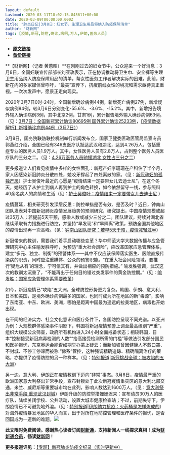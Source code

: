 ```yaml
---
layout: default
Lastmod: 2020-03-11T18:02:15.845611+00:00
date: 2020-03-09T00:00:00.000Z
title: "肺炎日记|3月8日：妇女节，生理卫生用品将纳入防疫保障清单"
author: "财新网"
tags: [疫情,新冠,防控,确诊,病例,万人,伊朗,医务人员]
---
```


* [**原文链接**](http://www.caixin.com/2020-03-09/101525662.html)
* [**备份链接**](http://archive.ph/UiXOJ)


**【财新网】（记者 黄蕙昭）**在刚刚过去的妇女节中，公众迎来一个好消息：3月8日，全国妇联宣传部部长刘亚玫表示，正在协调推动将卫生巾、安全裤等生理卫生用品纳入防疫保障用品的清单，帮女性医务工作者解决实际的困难。此前，财新在内的多家媒体曾呼吁，“最美”宣传下，抗疫前线女性的境况和需求亟待真正重视。一次次发声中，愿景正走向现实。

2020年3月7日0时-24时，全国新增确诊病例44例，新增死亡病例27例，新增疑似病例84例，较3月6日分别变化-55.6%、-3.6%、-15.2%。其中，新增报告境外输入确诊病例3例，其中北京2例，甘肃1例，累计报告境外输入确诊病例63例。（见：[3月7日：全国新冠累计确诊80695例 国外累计确诊25233例](http://china.caixin.com/2020-03-08/101525431.html)，[【疫情数据解析】新增确诊病例44例（3月7日）](http://database.caixin.com/2020-03-08/101525494.html)）

3月8日，国务院联防联控机制举行新闻发布会，国家卫健委医政医管局监察专员郭燕红介绍，全国已经有346支医疗队抵达武汉和湖北，达到4.26万人，包括重症专业的医务人员1.9万人。其中，女性医务人员有2.8万人，占到整个医务人员医疗队的三分之二。（见：[4.26万医务人员驰援湖北 女性占三分之二](http://china.caixin.com/2020-03-08/101525573.html)）

更多报道让人们看见疫情中多样的女性面孔：新冠产妇李珊珊在产科住了半个月，家人因感染新冠肺炎分散四处，她咬牙撑起了四处离散的家。（见：[新冠孕妇的孤独产房](http://china.caixin.com/2020-03-08/101525580.html)）护士吴俊叶最近的心愿是“疫情结束一定要带女儿去迪士尼”，在这个冬天，她经历了从护士到病人再到护士的角色转换，如今依然留守一线，参与照料40余名病人的病情和生活（见：[护士吴俊叶：疫情结束一定要带女儿去迪士尼](http://china.caixin.com/2020-03-08/101525568.html) ）

疫情蔓延，相关研究引发深层反思：防控举措是否有效、是否及时？近日，钟南山团队发表对中国新冠肺炎疫情发展趋势的预测研究，研究提出，中国疫情规模或超过35万人；若提前5天干预，感染人数或减少三分之二。团队建议，持续对湖北省继续采取有力措施进行防控，并坚持“早发现”和“早隔离”政策，预防全国其他地区的疫情出现再一次高峰。（见：[钟南山团队研究：若早5天干预，疫情减轻过半](http://www.caixin.com/2020-03-08/101525437.html)）

新冠带来的教训，需要我们着手启动哪些变革？华中师范大学大数据传播与应急管理研究中心主任喻发胜呼吁，为预防“重大社会风险”，应改革国家应急管理体系，建立“多元、独立、制衡”的预警体系——其中不仅应该保障落实医生、医院直报传染病的职责，同时应注重媒体、公众的预警职能。“在重大社会风险领域，要推行‘疑危从有’的理念，宁可信其有，并做出相应的预防措施。” 喻发胜强调，武汉这次的教训太沉重了，“不能再出于任何目的错过突发事件的黄金防控期。”（见：[喻发胜：国家应急管理体系需要改革](http://china.caixin.com/2020-03-08/101525483.html)）

如今，新冠疫情已“攻陷”五大洲，全球防控形势更为复杂。韩国、伊朗、意大利、日本和美国，是境外确诊病例最多的国家，也同时成为所在地区的新“毒源”，影响了东南亚、中东、欧洲、美洲，哪怕是距离中国最为遥远的拉美地区，病毒也开始出现。

在不同的经济实力、社会文化意识和医疗条件下，各国防控呈现不同光谱。以亚洲为例：大规模群体感染事件阴影下，韩国将新冠疫情预警上调至最高级别“严重”，组织大规模公众筛查，政府所有机构进入24小时全面戒备状态；相较韩国，日本“控制接受新冠病毒检测的人数”“抬高接受检测所需的门槛”等做法引发部分国民和医护担忧，东京奥运会能否如期举办蒙上疑云；而新加坡曾因健康人不戴口罩、不封城、不停工停课而被称 “佛系”管控，这种强调精确追踪、精确隔离治疗的策略，亦提供了疫情防控的另一种样本。（见：[特别报道|新冠挑战全球：被攻陷的五大洲](http://weekly.caixin.com/2020-03-07/101525162.html)）

另一边，意大利、伊朗正在疫情教训下迈向“非常”事态。3月8日，疫情最严重的欧洲国家意大利祭出非常手段，宣布封锁处于此次新冠疫情重灾区的意大利北部交通，米兰、威尼斯等重要城市均在此列，影响人数达到1600万人。（见：[意大利祭出非常手段 重现武汉封城](http://international.caixin.com/2020-03-08/101525489.html)）伊朗升级的防控举措姗姗迟来：宣布动员30万人的医疗队，陆续关闭学校、公共活动，设置大城市健康检查站；不过，前期失守下，伊朗疫情已不可避免地外溢。（见：[特别报道|伊朗勉力抗疫：火药桶是怎样炼成的](http://weekly.caixin.com/2020-03-07/101525169.html)）对海外疫情暴发地区的华人而言，出于对所在地防控管理和医疗条件的担忧，是否回国成为一道新的难题。[![](/images/post/d02a42d9cb3dec9320e5f550278911c7.ico)](http://www.caixin.com/2020-03-09/101525662.html)

**此文限时免费阅读。感谢热心读者订阅[财新通](http://mall.caixin.com/mall/web/product/product.html?id=733&originReferrer=appfree&channelSource=appfree)，支持新闻人一线探求真相！成为[财新通会员](http://mall.caixin.com/mall/web/list/list.html?type=127&originReferrer=appfree&channelSource=appfree)，畅读[财新网](https://datayi.cn/1lnZaaidYRRn)！**

**更多报道详见：**[【专题】新冠肺炎防疫全纪录（实时更新中）](http://m.app.caixin.com/m_topic_detail/1473.html)

